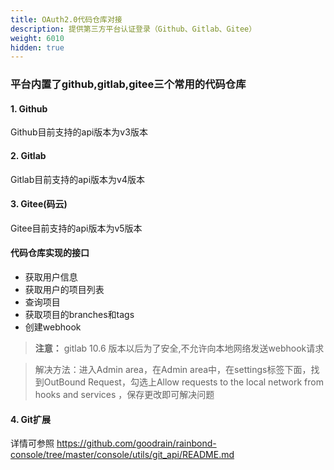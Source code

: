 ```yaml
---
title: OAuth2.0代码仓库对接
description: 提供第三方平台认证登录（Github、Gitlab、Gitee）
weight: 6010
hidden: true
---
```


### 平台内置了github,gitlab,gitee三个常用的代码仓库

#### 1. Github
Github目前支持的api版本为v3版本

#### 2. Gitlab
Gitlab目前支持的api版本为v4版本

#### 3. Gitee(码云)
Gitee目前支持的api版本为v5版本

#### 代码仓库实现的接口

- 获取用户信息
- 获取用户的项目列表
- 查询项目
- 获取项目的branches和tags
- 创建webhook

> **注意：** gitlab 10.6 版本以后为了安全,不允许向本地网络发送webhook请求

>解决方法：进入Admin area，在Admin area中，在settings标签下面，找到OutBound Request，勾选上Allow requests to the local network from hooks and services ，保存更改即可解决问题


#### 4. Git扩展

详情可参照
https://github.com/goodrain/rainbond-console/tree/master/console/utils/git_api/README.md


